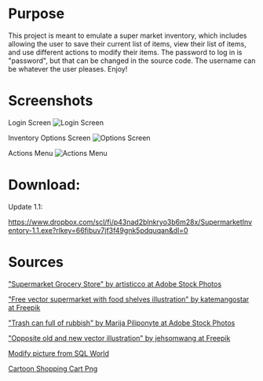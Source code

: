 # Purpose
This project is meant to emulate a super market inventory, which includes allowing the user to save their current list of items, view their list of items, and use different actions to modify their items. The password to log in is "password", but that can be changed in the source code. The username can be whatever the user pleases. Enjoy!
# Screenshots
Login Screen
![Login Screen](https://media.licdn.com/dms/image/D4E2DAQFkTJJ4v-CEvQ/profile-treasury-image-shrink_800_800/0/1701888669955?e=1703178000&v=beta&t=no0n5XonfnZvgYFFS4-8l7JHvHpo1ULnrw7V9EDXEHE)

Inventory Options Screen
![Options Screen](https://media.licdn.com/dms/image/D4E2DAQExmf13oebMhw/profile-treasury-image-shrink_800_800/0/1697911967764?e=1703178000&v=beta&t=zN8LWrAgx8IH76H4eb-sNOdkgQ45OcX5BUKmiUSisZ8)

Actions Menu
![Actions Menu](https://lh3.googleusercontent.com/pw/ABLVV87ZEwsm6dpYUAcZwes0bJT_NxiP8L3CsGLFYLMse8xmE5Ts4xoQGjZpvTxXtgTDAzwfiiKvUsKmShE646KVbgT1aIXZl_axGPZ17lbX_pr3WOMhEO_SP4PqfxMXW_V5C-DE-tyy7l_VONpJSGCxqSL6CtoNqdB0eI8gKkh-wUP9NmJXjmMGWoFdluM9Ir4Esh9DgMmdMjtnFFgrzBb8BbUgrqgPP-Xng6ZEYGxSXXodVqaWvY2XYjSYZelPuvYOpntL28Z2iCKbWB3Y2TWQyw5Me_be4D0PTIY2eLLPluQ3MI46XPjMUq-gBlB0a3V0CfazHbUBozs6pKrgcdVAGxtwPv5OhC1axTiArMYYcOnXhgC3eT8WwoXhATEIeX3efLRiyGE5si5qzSSBburT-X6G_2TXCOE2qoMcPuyJ-htAlR30ML5lV7LN_Ng-gaXAYKg4nU05I0E--jKxcSPJDSMCODDyHHSr3CXcKWBTOjurp0yPiUkdY5DfkO0fNDGroSC0rI3ZMA4dA9ikLXYsgza9f45j4vzGxw7E2AgJX0bqKGCZjxoNcpOyWxDeRB3dp9P7TVW78NIBXVGoQVVJYxhZ5T3O4it2SI_GoCdx_uWMHwd7HY0eYJx_4XGRMW6cW2p8pkgpsRmHpd8xqh9NmcMz5JmZ6RFap_NHK3fNh-T4UKoTVF5X9iVGuTxUy7yHSwbM6TifTbeSzRBCkPDlm4lSa4XIZv_cqq_YDgoVLui0YsDZ8W8gp44cBgm-CiwPE4jJ69llWPNdh8GkeSSX6guC4ZZT6EkpKF3_1XbO8hAodejFFrw8GSW-uM_g_Hd71o9jQZiHdVUtYmo2aTTkAd5Sls1IkxuBQ10VTa5YCdAW9mbunh0KFXk2JUqk8fvOlXxVUTCyaa7YXOMMwRI1OfSSdJaz4oWrNYtFn9Eorw=w979-h504-s-no-gm?authuser=0)
# Download:
Update 1.1:

https://www.dropbox.com/scl/fi/p43nad2blnkryo3b6m28x/SupermarketInventory-1.1.exe?rlkey=66fibuv7jf3f49gnk5pdquqan&dl=0

# Sources

["Supermarket Grocery Store" by artisticco at Adobe Stock Photos](https://stock.adobe.com/search?k=cartoon+supermarket&asset_id=127541046)

["Free vector supermarket with food shelves illustration" by katemangostar at Freepik](https://www.freepik.com/free-vector/supermarket-with-food-shelves-illustration_3297820.htm#query=supermarket%20cartoon&position=0&from_view=keyword)

["Trash can full of rubbish" by Marija Piliponyte at Adobe Stock Photos](https://stock.adobe.com/search?k=trash+can+cartoon&asset_id=100830164)

["Opposite old and new vector illustration" by jehsomwang at Freepik](https://www.freepik.com/premium-vector/opposite-old-new-vector-illustration_3519446.htm)

[Modify picture from SQL World](https://www.complexsql.com/alter-table-add-column-alter-table-modify-alter-table-rename/)

[Cartoon Shopping Cart Png](https://www.pngkit.com/view/u2q8u2e6t4i1y3a9_cartoon-shopping-cart-png/)
